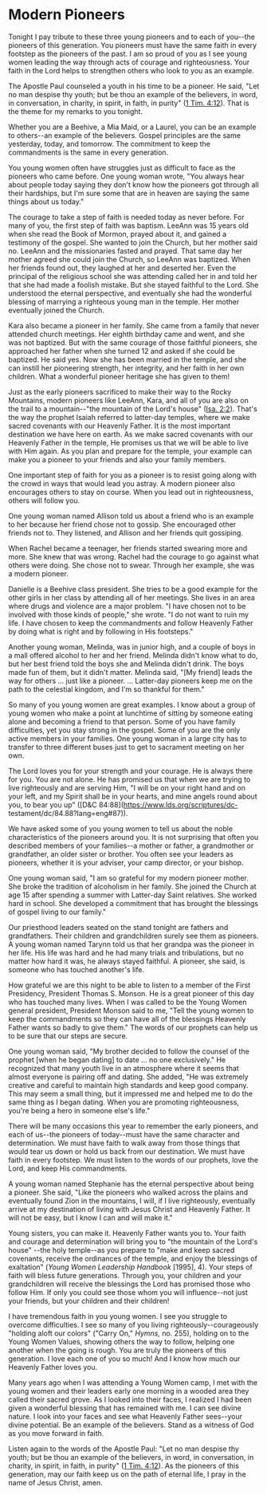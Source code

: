 # Modern Pioneers

Tonight I pay tribute to these three young pioneers and to each of you--the
pioneers of this generation. You pioneers must have the same faith in every
footstep as the pioneers of the past. I am so proud of you as I see young
women leading the way through acts of courage and righteousness. Your faith in
the Lord helps to strengthen others who look to you as an example.

The Apostle Paul counseled a youth in his time to be a pioneer. He said, "Let
no man despise thy youth; but be thou an example of the believers, in word, in
conversation, in charity, in spirit, in faith, in purity" ([1 Tim.
4:12](https://www.lds.org/scriptures/nt/1-tim/4.12?lang=eng#11)). That is the
theme for my remarks to you tonight.

Whether you are a Beehive, a Mia Maid, or a Laurel, you can be an example to
others--an example of the believers. Gospel principles are the same yesterday,
today, and tomorrow. The commitment to keep the commandments is the same in
every generation.

You young women often have struggles just as difficult to face as the pioneers
who came before. One young woman wrote, "You always hear about people today
saying they don't know how the pioneers got through all their hardships, but
I'm sure some that are in heaven are saying the same things about us today."

The courage to take a step of faith is needed today as never before. For many
of you, the first step of faith was baptism. LeeAnn was 15 years old when she
read the Book of Mormon, prayed about it, and gained a testimony of the
gospel. She wanted to join the Church, but her mother said no. LeeAnn and the
missionaries fasted and prayed. That same day her mother agreed she could join
the Church, so LeeAnn was baptized. When her friends found out, they laughed
at her and deserted her. Even the principal of the religious school she was
attending called her in and told her that she had made a foolish mistake. But
she stayed faithful to the Lord. She understood the eternal perspective, and
eventually she had the wonderful blessing of marrying a righteous young man in
the temple. Her mother eventually joined the Church.

Kara also became a pioneer in her family. She came from a family that never
attended church meetings. Her eighth birthday came and went, and she was not
baptized. But with the same courage of those faithful pioneers, she approached
her father when she turned 12 and asked if she could be baptized. He said yes.
Now she has been married in the temple, and she can instill her pioneering
strength, her integrity, and her faith in her own children. What a wonderful
pioneer heritage she has given to them!

Just as the early pioneers sacrificed to make their way to the Rocky
Mountains, modern pioneers like LeeAnn, Kara, and all of you are also on the
trail to a mountain--"the mountain of the Lord's house" ([Isa.
2:2](https://www.lds.org/scriptures/ot/isa/2.2?lang=eng#1)). That's the way
the prophet Isaiah referred to latter-day temples, where we make sacred
covenants with our Heavenly Father. It is the most important destination we
have here on earth. As we make sacred covenants with our Heavenly Father in
the temple, He promises us that we will be able to live with Him again. As you
plan and prepare for the temple, your example can make you a pioneer to your
friends and also your family members.

One important step of faith for you as a pioneer is to resist going along with
the crowd in ways that would lead you astray. A modern pioneer also encourages
others to stay on course. When you lead out in righteousness, others will
follow you.

One young woman named Allison told us about a friend who is an example to her
because her friend chose not to gossip. She encouraged other friends not to.
They listened, and Allison and her friends quit gossiping.

When Rachel became a teenager, her friends started swearing more and more. She
knew that was wrong. Rachel had the courage to go against what others were
doing. She chose not to swear. Through her example, she was a modern pioneer.

Danielle is a Beehive class president. She tries to be a good example for the
other girls in her class by attending all of her meetings. She lives in an
area where drugs and violence are a major problem. "I have chosen not to be
involved with those kinds of people," she wrote. "I do not want to ruin my
life. I have chosen to keep the commandments and follow Heavenly Father by
doing what is right and by following in His footsteps."

Another young woman, Melinda, was in junior high, and a couple of boys in a
mall offered alcohol to her and her friend. Melinda didn't know what to do,
but her best friend told the boys she and Melinda didn't drink. The boys made
fun of them, but it didn't matter. Melinda said, "[My friend] leads the way
for others ... just like a pioneer. ... Latter-day pioneers keep me on the path to
the celestial kingdom, and I'm so thankful for them."

So many of you young women are great examples. I know about a group of young
women who make a point at lunchtime of sitting by someone eating alone and
becoming a friend to that person. Some of you have family difficulties, yet
you stay strong in the gospel. Some of you are the only active members in your
families. One young woman in a large city has to transfer to three different
buses just to get to sacrament meeting on her own.

The Lord loves you for your strength and your courage. He is always there for
you. You are not alone. He has promised us that when we are trying to live
righteously and are serving Him, "I will be on your right hand and on your
left, and my Spirit shall be in your hearts, and mine angels round about you,
to bear you up" ([D&amp;C 84:88](https://www.lds.org/scriptures/dc-
testament/dc/84.88?lang=eng#87)).

We have asked some of you young women to tell us about the noble
characteristics of the pioneers around you. It is not surprising that often
you described members of your families--a mother or father, a grandmother or
grandfather, an older sister or brother. You often see your leaders as
pioneers, whether it is your adviser, your camp director, or your bishop.

One young woman said, "I am so grateful for my modern pioneer mother. She
broke the tradition of alcoholism in her family. She joined the Church at age
15 after spending a summer with Latter-day Saint relatives. She worked hard in
school. She developed a commitment that has brought the blessings of gospel
living to our family."

Our priesthood leaders seated on the stand tonight are fathers and
grandfathers. Their children and grandchildren surely see them as pioneers. A
young woman named Tarynn told us that her grandpa was the pioneer in her life.
His life was hard and he had many trials and tribulations, but no matter how
hard it was, he always stayed faithful. A pioneer, she said, is someone who
has touched another's life.

How grateful we are this night to be able to listen to a member of the First
Presidency, President Thomas S. Monson. He is a great pioneer of this day who
has touched many lives. When I was called to be the Young Women general
president, President Monson said to me, "Tell the young women to keep the
commandments so they can have all of the blessings Heavenly Father wants so
badly to give them." The words of our prophets can help us to be sure that our
steps are secure.

One young woman said, "My brother decided to follow the counsel of the prophet
[when he began dating] to date ... no one exclusively." He recognized that many
youth live in an atmosphere where it seems that almost everyone is pairing off
and dating. She added, "He was extremely creative and careful to maintain high
standards and keep good company. This may seem a small thing, but it impressed
me and helped me to do the same thing as I began dating. When you are
promoting righteousness, you're being a hero in someone else's life."

There will be many occasions this year to remember the early pioneers, and
each of us--the pioneers of today--must have the same character and
determination. We must have faith to walk away from those things that would
tear us down or hold us back from our destination. We must have faith in every
footstep. We must listen to the words of our prophets, love the Lord, and keep
His commandments.

A young woman named Stephanie has the eternal perspective about being a
pioneer. She said, "Like the pioneers who walked across the plains and
eventually found Zion in the mountains, I will, if I live righteously,
eventually arrive at my destination of living with Jesus Christ and Heavenly
Father. It will not be easy, but I know I can and will make it."

Young sisters, you can make it. Heavenly Father wants you to. Your faith and
courage and determination will bring you to "the mountain of the Lord's house"
--the holy temple--as you prepare to "make and keep sacred covenants, receive
the ordinances of the temple, and enjoy the blessings of exaltation" (_Young
Women Leadership Handbook_ [1995], 4). Your steps of faith will bless future
generations. Through you, your children and your grandchildren will receive
the blessings the Lord has promised those who follow Him. If only you could
see those whom you will influence--not just your friends, but your children
and their children!

I have tremendous faith in you young women. I see you struggle to overcome
difficulties. I see so many of you living righteously--courageously "holding
aloft our colors" ("Carry On," _Hymns,_ no. 255), holding on to the Young
Women Values, showing others the way to follow, helping one another when the
going is rough. You are truly the pioneers of this generation. I love each one
of you so much! And I know how much our Heavenly Father loves you.

Many years ago when I was attending a Young Women camp, I met with the young
women and their leaders early one morning in a wooded area they called their
sacred grove. As I looked into their faces, I realized I had been given a
wonderful blessing that has remained with me. I can see divine nature. I look
into your faces and see what Heavenly Father sees--your divine potential. Be
an example of the believers. Stand as a witness of God as you move forward in
faith.

Listen again to the words of the Apostle Paul: "Let no man despise thy youth;
but be thou an example of the believers, in word, in conversation, in charity,
in spirit, in faith, in purity" ([1 Tim.
4:12](https://www.lds.org/scriptures/nt/1-tim/4.12?lang=eng#11)). As the
pioneers of this generation, may our faith keep us on the path of eternal
life, I pray in the name of Jesus Christ, amen.

